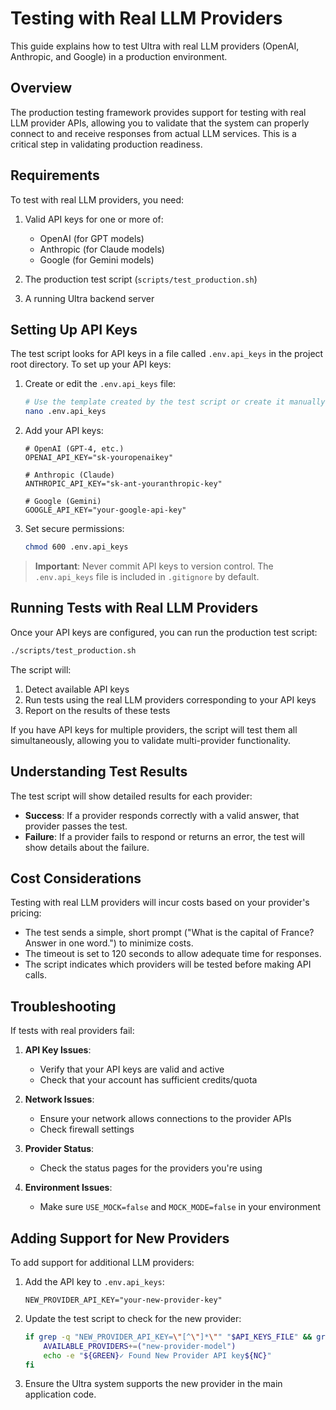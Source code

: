 # Testing with Real LLM Providers

This guide explains how to test Ultra with real LLM providers (OpenAI, Anthropic, and Google) in a production environment.

## Overview

The production testing framework provides support for testing with real LLM provider APIs, allowing you to validate that the system can properly connect to and receive responses from actual LLM services. This is a critical step in validating production readiness.

## Requirements

To test with real LLM providers, you need:

1. Valid API keys for one or more of:

   - OpenAI (for GPT models)
   - Anthropic (for Claude models)
   - Google (for Gemini models)

2. The production test script (`scripts/test_production.sh`)

3. A running Ultra backend server

## Setting Up API Keys

The test script looks for API keys in a file called `.env.api_keys` in the project root directory. To set up your API keys:

1. Create or edit the `.env.api_keys` file:

   ```bash
   # Use the template created by the test script or create it manually
   nano .env.api_keys
   ```

2. Add your API keys:

   ```
   # OpenAI (GPT-4, etc.)
   OPENAI_API_KEY="sk-youropenaikey"

   # Anthropic (Claude)
   ANTHROPIC_API_KEY="sk-ant-youranthropic-key"

   # Google (Gemini)
   GOOGLE_API_KEY="your-google-api-key"
   ```

3. Set secure permissions:
   ```bash
   chmod 600 .env.api_keys
   ```

> **Important**: Never commit API keys to version control. The `.env.api_keys` file is included in `.gitignore` by default.

## Running Tests with Real LLM Providers

Once your API keys are configured, you can run the production test script:

```bash
./scripts/test_production.sh
```

The script will:

1. Detect available API keys
2. Run tests using the real LLM providers corresponding to your API keys
3. Report on the results of these tests

If you have API keys for multiple providers, the script will test them all simultaneously, allowing you to validate multi-provider functionality.

## Understanding Test Results

The test script will show detailed results for each provider:

- **Success**: If a provider responds correctly with a valid answer, that provider passes the test.
- **Failure**: If a provider fails to respond or returns an error, the test will show details about the failure.

## Cost Considerations

Testing with real LLM providers will incur costs based on your provider's pricing:

- The test sends a simple, short prompt ("What is the capital of France? Answer in one word.") to minimize costs.
- The timeout is set to 120 seconds to allow adequate time for responses.
- The script indicates which providers will be tested before making API calls.

## Troubleshooting

If tests with real providers fail:

1. **API Key Issues**:

   - Verify that your API keys are valid and active
   - Check that your account has sufficient credits/quota

2. **Network Issues**:

   - Ensure your network allows connections to the provider APIs
   - Check firewall settings

3. **Provider Status**:

   - Check the status pages for the providers you're using

4. **Environment Issues**:
   - Make sure `USE_MOCK=false` and `MOCK_MODE=false` in your environment

## Adding Support for New Providers

To add support for additional LLM providers:

1. Add the API key to `.env.api_keys`:

   ```
   NEW_PROVIDER_API_KEY="your-new-provider-key"
   ```

2. Update the test script to check for the new provider:

   ```bash
   if grep -q "NEW_PROVIDER_API_KEY=\"[^\"]*\"" "$API_KEYS_FILE" && grep -v "NEW_PROVIDER_API_KEY=\"\"" "$API_KEYS_FILE" > /dev/null; then
       AVAILABLE_PROVIDERS+=("new-provider-model")
       echo -e "${GREEN}✓ Found New Provider API key${NC}"
   fi
   ```

3. Ensure the Ultra system supports the new provider in the main application code.
